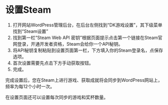 # 设置Steam

1. 打开网站WordPress管理后台，在后台左侧找到“DK游戏设置”，其下级菜单找到“Steam设置”
2. 找到第一栏“Steam Web API 密钥”根据页面提示点击第一个链接在Steam官网登录，开通开发者资格，Steam会给你一个API秘钥。
3. 将API秘钥复制粘贴到设置页面第一栏，下方填入你的Steam登录名，点保存选项。
4. 首次设置需要先点击下方手动获取按钮。
5. 完成。

完成设置后，您在Steam上进行游戏、获取成就将会同步到WordPress网站上，频率为每12个小时一次。

在设置页面还可以设置每次同步的游戏和奖杯数量。

